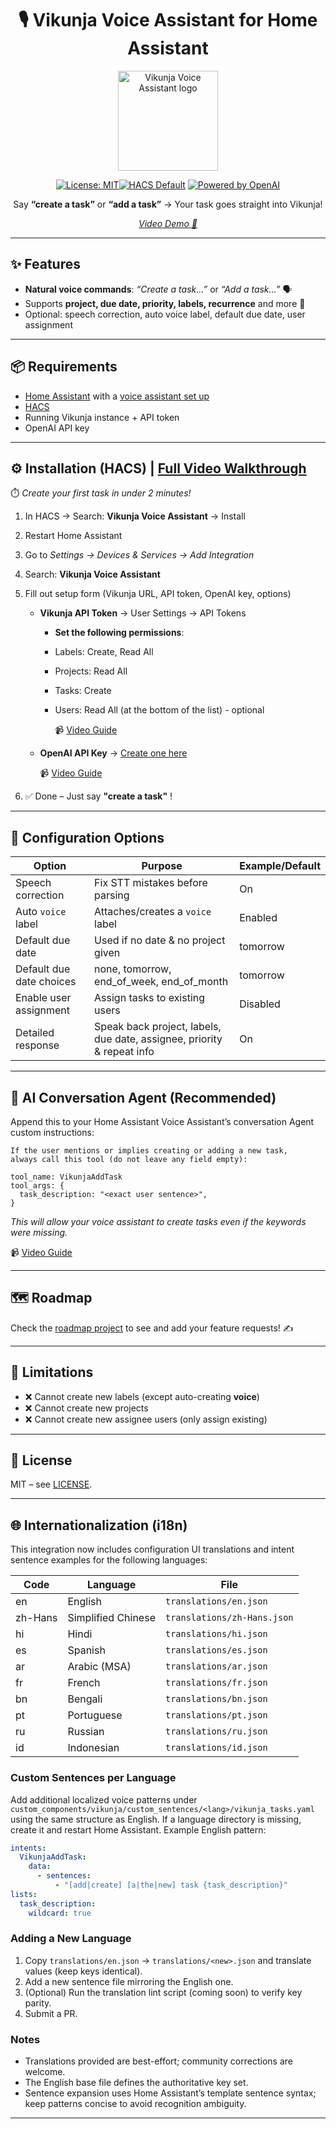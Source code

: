 <div align="center">

# 🎙️ Vikunja Voice Assistant for Home Assistant

<img src="https://raw.githubusercontent.com/NeoHuncho/vikunja-voice-assistant/main/logo.png" alt="Vikunja Voice Assistant logo" width="160" />  

[![License: MIT](https://img.shields.io/badge/License-MIT-blue.svg)](LICENSE)[![HACS Default](https://img.shields.io/badge/HACS-Default-blue.svg)](https://hacs.xyz/) [![Powered by OpenAI](https://img.shields.io/badge/AI-OpenAI-ff69b4.svg)](https://platform.openai.com/)

Say **“create a task”** or **“add a task”** → Your task goes straight into Vikunja!

*[Video Demo 🎥](https://github.com/user-attachments/assets/c592b0e8-efc6-40d1-ad53-a442de69bfc5)*
</div>  





---

## ✨ Features

* **Natural voice commands**: *“Create a task…”* or *“Add a task…”* 🗣️
* Supports **project, due date, priority, labels, recurrence** and more 📅
* Optional: speech correction, auto voice label, default due date, user assignment

---

## 📦 Requirements

* [Home Assistant](https://www.home-assistant.io/) with a [voice assistant set up](https://www.home-assistant.io/voice_control/)
* [HACS](https://hacs.xyz/docs/use/download/download/#to-download-hacs-ossupervised)
* Running Vikunja instance + API token
* OpenAI API key

---

## ⚙️ Installation (HACS) | [Full Video Walkthrough](https://github.com/user-attachments/assets/c897b523-2539-42e2-ba03-fa9534a80c36)

⏱️ *Create your first task in under 2 minutes!*

1. In HACS → Search: **Vikunja Voice Assistant** → Install

2. Restart Home Assistant

3. Go to *Settings → Devices & Services → Add Integration*

4. Search: **Vikunja Voice Assistant**

5. Fill out setup form (Vikunja URL, API token, OpenAI key, options)
  
   * **Vikunja API Token** → User Settings → API Tokens

     * **Set the following permissions**:
     * Labels: Create, Read All
     * Projects: Read All
     * Tasks: Create
     * Users: Read All (at the bottom of the list) - optional

       📹 [Video Guide](https://github.com/user-attachments/assets/aa60d448-650f-4148-9f11-1e27f12e37ac)

   * **OpenAI API Key** → [Create one here](https://platform.openai.com/account/api-keys)

     📹 [Video Guide](https://github.com/user-attachments/assets/1aae42cb-ba0b-4ebb-951c-bd017da45f71)

6. ✅ Done – Just say **"create a task"** !

---

## 🔧 Configuration Options

| Option                           | Purpose                                                      | Example/Default |
| -------------------------------- | ------------------------------------------------------------ | --------------- |
| Speech correction                | Fix STT mistakes before parsing                              | On              |
| Auto `voice` label               | Attaches/creates a `voice` label                             | Enabled         |
| Default due date                 | Used if no date & no project given                           | tomorrow        |
| Default due date choices         | none, tomorrow, end\_of\_week, end\_of\_month                | tomorrow        |
| Enable user assignment           | Assign tasks to existing users                               | Disabled        |
| Detailed response                | Speak back project, labels, due date, assignee, priority & repeat info | On             |

---

## 🤖 AI Conversation Agent (Recommended)

Append this to your Home Assistant Voice Assistant’s conversation Agent custom instructions:


```
If the user mentions or implies creating or adding a new task, 
always call this tool (do not leave any field empty):

tool_name: VikunjaAddTask
tool_args: {
  task_description: "<exact user sentence>",
}
```
*This will allow your voice assistant to create tasks even if the keywords were missing.*


📹 [Video Guide](https://github.com/user-attachments/assets/0440bc71-b748-4118-8afd-6f0f10b22003)

---
## 🗺️ Roadmap
Check the [roadmap project](https://github.com/users/NeoHuncho/projects/1) to see and add your feature requests! ✍️

---

## 🚧 Limitations

* ❌ Cannot create new labels (except auto-creating **voice**)
* ❌ Cannot create new projects
* ❌ Cannot create new assignee users (only assign existing)

---

## 📜 License

MIT – see [LICENSE](LICENSE).

---

## 🌐 Internationalization (i18n)

This integration now includes configuration UI translations and intent sentence examples for the following languages:

| Code | Language | File |
|------|----------|------|
| en | English | `translations/en.json` |
| zh-Hans | Simplified Chinese | `translations/zh-Hans.json` |
| hi | Hindi | `translations/hi.json` |
| es | Spanish | `translations/es.json` |
| ar | Arabic (MSA) | `translations/ar.json` |
| fr | French | `translations/fr.json` |
| bn | Bengali | `translations/bn.json` |
| pt | Portuguese | `translations/pt.json` |
| ru | Russian | `translations/ru.json` |
| id | Indonesian | `translations/id.json` |

### Custom Sentences per Language

Add additional localized voice patterns under `custom_components/vikunja/custom_sentences/<lang>/vikunja_tasks.yaml` using the same structure as English. If a language directory is missing, create it and restart Home Assistant. Example English pattern:

```yaml
intents:
  VikunjaAddTask:
    data:
      - sentences:
          - "[add|create] [a|the|new] task {task_description}"
lists:
  task_description:
    wildcard: true
```

### Adding a New Language
1. Copy `translations/en.json` → `translations/<new>.json` and translate values (keep keys identical).
2. Add a new sentence file mirroring the English one.
3. (Optional) Run the translation lint script (coming soon) to verify key parity.
4. Submit a PR.

### Notes
* Translations provided are best-effort; community corrections are welcome.
* The English base file defines the authoritative key set.
* Sentence expansion uses Home Assistant’s template sentence syntax; keep patterns concise to avoid recognition ambiguity.

---
